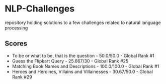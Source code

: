 # NLP-Challenges
repository holding solutions to a few challenges related to natural language processing

## Scores
- To be or what to be, that is the question - 50.0/50.0 - Global Rank #1
- Guess the Flipkart Query - 25.667/30 - Global Rank #25
- Matching Book Names and Descriptions - 100.0/100.0 - Global Rank #1
- Heroes and Heroines, Villains and Villainesses - 30.67/50.0 - Global Rank #29
